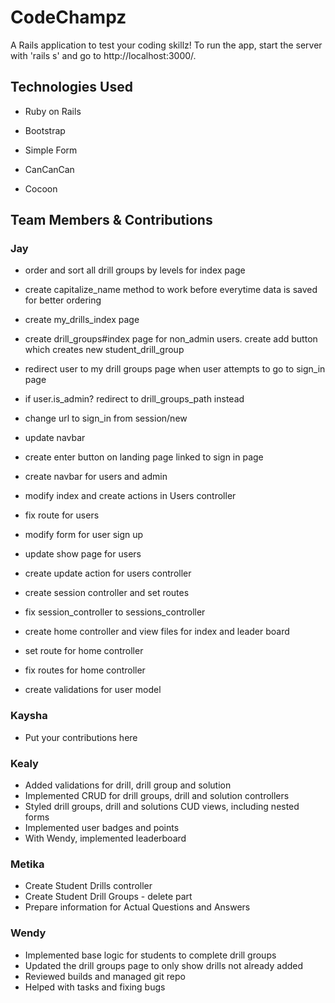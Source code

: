 # CodeChampz

A Rails application to test your coding skillz! To run the app, start the server with 'rails s' and go to http://localhost:3000/.


## Technologies Used

* Ruby on Rails

* Bootstrap

* Simple Form

* CanCanCan

* Cocoon


## Team Members & Contributions


### Jay


* order and sort all drill groups by levels for index page

* create capitalize_name method to work before everytime data is saved for better ordering

* create my_drills_index page

* create drill_groups#index page for non_admin users. create add button which creates new student_drill_group

* redirect user to my drill groups page when user attempts to go to sign_in page

* if user.is_admin? redirect to drill_groups_path instead

* change url to sign_in from session/new

* update navbar

* create enter button on landing page linked to sign in page

* create navbar for users and admin

* modify index and create actions in Users controller

* fix route for users

* modify form for user sign up

* update show page for users

* create update action for users controller

* create session controller and set routes

* fix session_controller to sessions_controller

* create home controller and view files for index and leader board

* set route for home controller

* fix routes for home controller

* create validations for user model


### Kaysha

* Put your contributions here


### Kealy

* Added validations for drill, drill group and solution
* Implemented CRUD for drill groups, drill and solution controllers
* Styled drill groups, drill and solutions CUD views, including nested forms
* Implemented user badges and points
* With Wendy, implemented leaderboard


### Metika

* Create Student Drills controller
* Create Student Drill Groups - delete part
* Prepare information for Actual Questions and Answers


### Wendy

* Implemented base logic for students to complete drill groups
* Updated the drill groups page to only show drills not already added
* Reviewed builds and managed git repo
* Helped with tasks and fixing bugs
